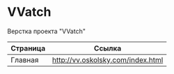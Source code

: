 VVatch
========

Верстка проекта "VVatch"

| Страница                      | Ссылка                                         |
|-------------------------------|------------------------------------------------|
| Главная                       | http://vv.oskolsky.com/index.html             |